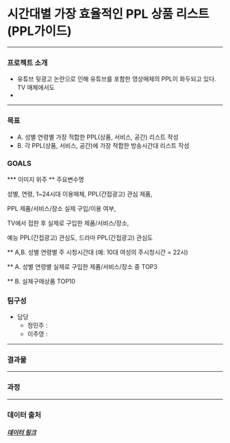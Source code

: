 # 시간대별 가장 효율적인 PPL 상품 리스트(PPL가이드)


***
### 프로젝트 소개

* 유튜브 뒷광고 논란으로 인해 유튜브를 포함한 영상매체의 PPL이 화두되고 있다. TV 매체에서도 
* 
***


### 목표

* A. 성별 연령별 가장 적합한  PPL(상품, 서비스, 공간) 리스트 작성
* B. 각 PPL(상품, 서비스, 공간)에 가장 적합한 방송시간대 리스트 작성 



### **GOALS**
*** 이미지 위주
** 주요변수명

   성별, 연령, 1~24시대 이용매체, PPL(간접광고) 관심 제품, 
   
   PPL 제품/서비스/장소 실제 구입/이용 여부,
   
   TV에서 접한 후 실제로 구입한 제품/서비스/장소, 
   
   예능 PPL(간접광고) 관심도, 드라마 PPL(간접광고) 관심도
 
** A,B. 성별 연령별 주 시청시간대 (예: 10대 여성의 주시청시간 = 22시)

** A. 성별 연령별 실제로 구입한 제품/서비스/장소 중 TOP3 

** B. 실제구매상품 TOP10


### 팀구성
* 담당
    * 정민주 : 
    * 이주영 : 
    
***

### 결과물


***

### 과정

***

### 데이터 출처

##### [데이터 링크](https://adstat.kobaco.co.kr/mcr/portal/dataSet/mdssInfoPage.do?orderState=regDt&pageSize=10&pageIndex=1&searchItem=all&searchText=&datasetId=DS_MST_0000000422#)
